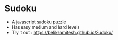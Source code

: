 # Sudoku
- A javascript sudoku puzzle
- Has easy medium and hard levels
- Try it out : https://belikeamitesh.github.io/Sudoku/
